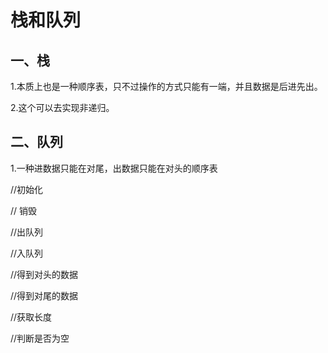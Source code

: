 # 栈和队列

## 一、栈

1.本质上也是一种顺序表，只不过操作的方式只能有一端，并且数据是后进先出。

2.这个可以去实现非递归。

## 二、队列

1.一种进数据只能在对尾，出数据只能在对头的顺序表





//初始化

// 销毁

//出队列

//入队列

//得到对头的数据

//得到对尾的数据

//获取长度

//判断是否为空




